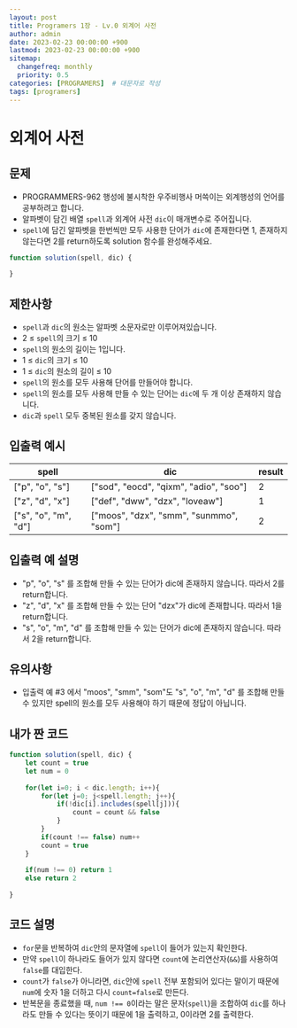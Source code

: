 ```yaml
---
layout: post
title: Programers 1장 - Lv.0 외계어 사전
author: admin
date: 2023-02-23 00:00:00 +900
lastmod: 2023-02-23 00:00:00 +900
sitemap:
  changefreq: monthly
  priority: 0.5
categories: [PROGRAMERS]  # 대문자로 작성
tags: [programers]
---
```

# 외계어 사전
## 문제
- PROGRAMMERS-962 행성에 불시착한 우주비행사 머쓱이는 외계행성의 언어를 공부하려고 합니다.
- 알파벳이 담긴 배열 `spell`과 외계어 사전 `dic`이 매개변수로 주어집니다.
- `spell`에 담긴 알파벳을 한번씩만 모두 사용한 단어가 `dic`에 존재한다면 1, 존재하지 않는다면 2를 return하도록 solution 함수를 완성해주세요.



```js
function solution(spell, dic) {
    
}
```


## 제한사항
- `spell`과 `dic`의 원소는 알파벳 소문자로만 이루어져있습니다.
- 2 ≤ `spell`의 크기 ≤ 10
- `spell`의 원소의 길이는 1입니다.
- 1 ≤ `dic`의 크기 ≤ 10
- 1 ≤ `dic`의 원소의 길이 ≤ 10
- `spell`의 원소를 모두 사용해 단어를 만들어야 합니다.
- `spell`의 원소를 모두 사용해 만들 수 있는 단어는 `dic`에 두 개 이상 존재하지 않습니다.
- `dic`과 `spell` 모두 중복된 원소를 갖지 않습니다.

## 입출력 예시

spell|dic|result
---|---|---
["p", "o", "s"]|["sod", "eocd", "qixm", "adio", "soo"]|2
["z", "d", "x"]|["def", "dww", "dzx", "loveaw"]|1
["s", "o", "m", "d"]|["moos", "dzx", "smm", "sunmmo", "som"]|2


## 입출력 예 설명
- "p", "o", "s" 를 조합해 만들 수 있는 단어가 dic에 존재하지 않습니다. 따라서 2를 return합니다.
- "z", "d", "x" 를 조합해 만들 수 있는 단어 "dzx"가 dic에 존재합니다. 따라서 1을 return합니다.
- "s", "o", "m", "d" 를 조합해 만들 수 있는 단어가 dic에 존재하지 않습니다. 따라서 2을 return합니다.

## 유의사항
- 입출력 예 #3 에서 "moos", "smm", "som"도 "s", "o", "m", "d" 를 조합해 만들 수 있지만 spell의 원소를 모두 사용해야 하기 때문에 정답이 아닙니다.



## 내가 짠 코드
```js
function solution(spell, dic) {
    let count = true
    let num = 0
    
    for(let i=0; i < dic.length; i++){
        for(let j=0; j<spell.length; j++){
            if(!dic[i].includes(spell[j])){
                count = count && false
            }
        }
        if(count !== false) num++
        count = true
    }
    
    if(num !== 0) return 1
    else return 2
    
}
```

## 코드 설명
- `for`문을 반복하여 `dic`안의 문자열에 `spell`이 들어가 있는지 확인한다.
- 만약 `spell`이 하나라도 들어가 있지 않다면 `count`에 논리연산자(`&&`)를 사용하여 `false`를 대입한다.
- `count`가 `false`가 아니라면, `dic`안에 `spell` 전부 포함되어 있다는 말이기 때문에 `num`에 숫자 1을 더하고 다시 `count=false`로 만든다.
- 반복문을 종료했을 때, `num !== 0`이라는 말은 문자(`spell`)을 조합하여 `dic`를 하나라도 만들 수 있다는 뜻이기 때문에 1을 출력하고, 0이라면 2를 출력한다.